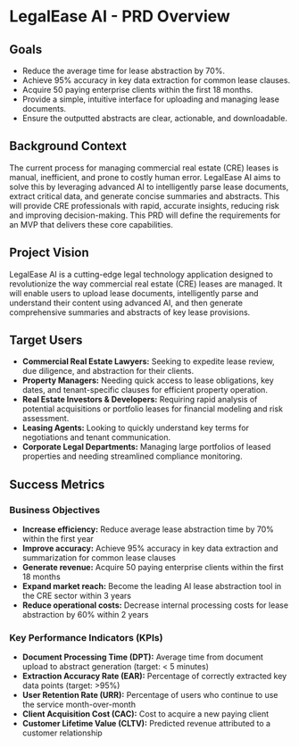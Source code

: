 # LegalEase AI - PRD Overview

## Goals

* Reduce the average time for lease abstraction by 70%.  
* Achieve 95% accuracy in key data extraction for common lease clauses.  
* Acquire 50 paying enterprise clients within the first 18 months.  
* Provide a simple, intuitive interface for uploading and managing lease documents.  
* Ensure the outputted abstracts are clear, actionable, and downloadable.

## Background Context

The current process for managing commercial real estate (CRE) leases is manual, inefficient, and prone to costly human error. LegalEase AI aims to solve this by leveraging advanced AI to intelligently parse lease documents, extract critical data, and generate concise summaries and abstracts. This will provide CRE professionals with rapid, accurate insights, reducing risk and improving decision-making. This PRD will define the requirements for an MVP that delivers these core capabilities.

## Project Vision

LegalEase AI is a cutting-edge legal technology application designed to revolutionize the way commercial real estate (CRE) leases are managed. It will enable users to upload lease documents, intelligently parse and understand their content using advanced AI, and then generate comprehensive summaries and abstracts of key lease provisions.

## Target Users

* **Commercial Real Estate Lawyers:** Seeking to expedite lease review, due diligence, and abstraction for their clients.  
* **Property Managers:** Needing quick access to lease obligations, key dates, and tenant-specific clauses for efficient property operation.  
* **Real Estate Investors & Developers:** Requiring rapid analysis of potential acquisitions or portfolio leases for financial modeling and risk assessment.  
* **Leasing Agents:** Looking to quickly understand key terms for negotiations and tenant communication.  
* **Corporate Legal Departments:** Managing large portfolios of leased properties and needing streamlined compliance monitoring.

## Success Metrics

### Business Objectives
* **Increase efficiency:** Reduce average lease abstraction time by 70% within the first year
* **Improve accuracy:** Achieve 95% accuracy in key data extraction and summarization for common lease clauses
* **Generate revenue:** Acquire 50 paying enterprise clients within the first 18 months
* **Expand market reach:** Become the leading AI lease abstraction tool in the CRE sector within 3 years
* **Reduce operational costs:** Decrease internal processing costs for lease abstraction by 60% within 2 years

### Key Performance Indicators (KPIs)
* **Document Processing Time (DPT):** Average time from document upload to abstract generation (target: < 5 minutes)
* **Extraction Accuracy Rate (EAR):** Percentage of correctly extracted key data points (target: >95%)
* **User Retention Rate (URR):** Percentage of users who continue to use the service month-over-month
* **Client Acquisition Cost (CAC):** Cost to acquire a new paying client
* **Customer Lifetime Value (CLTV):** Predicted revenue attributed to a customer relationship
